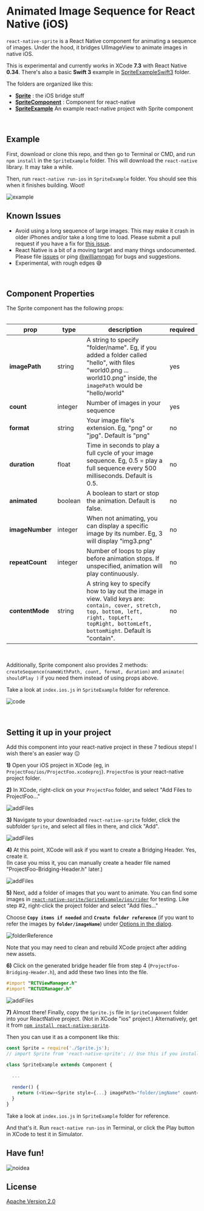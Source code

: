 # Animated Image Sequence for React Native (iOS)
`react-native-sprite` is a React Native component for animating a sequence of images. Under the hood, it bridges UIImageView to animate images in native iOS.

This is experimental and currently works in XCode **7.3** with React Native **0.34**. There's also a basic **Swift 3** example in [SpriteExampleSwift3](https://github.com/williamngan/react-native-sprite/tree/master/SpriteExampleSwift3) folder.

The folders are organized like this:

- [**Sprite**](./Sprite) : the iOS bridge stuff
- [**SpriteComponent**](./SpriteComponent) : Component for react-native
- [**SpriteExample**](./SpriteExample) An example react-native project with Sprite component

&nbsp;   
   
## Example
First, download or clone this repo, and then go to Terminal or CMD, and run `npm install` in the `SpriteExample` folder. This will download the `react-native` library. It may take a while.

Then, run `react-native run-ios` in `SpriteExample` folder. You should see this when it finishes building. Woot!

![example](./images/demo.gif)


## Known Issues
- Avoid using a long sequence of large images. This may make it crash in older iPhones and/or take a long time to load. Please submit a pull request if you have a fix for [this issue](https://github.com/williamngan/react-native-sprite/issues/4).
- React Native is a bit of a moving target and many things undocumented. Please file [issues](https://github.com/williamngan/react-native-sprite/issues) or ping [@williamngan](https://twitter.com/williamngan) for bugs and suggestions.  
- Experimental, with rough edges :sweat_smile:

&nbsp;  

## Component Properties
The Sprite component has the following props:   
&nbsp;   

| prop | type | description | required |
|------|------|-------------|----------|
| **imagePath** | string | A string to specify "folder/name". Eg, if you added a folder called "hello", with files "world0.png ... world10.png" inside, the `imagePath` would be "hello/world"  | yes |
| **count** | integer | Number of images in your sequence | yes |
| **format** | string | Your image file's extension. Eg, "png" or "jpg". Default is "png" | no |
| **duration** | float | Time in seconds to play a full cycle of your image sequence. Eg, 0.5 = play a full sequence every 500 milliseconds. Default is 0.5. | no |
| **animated** | boolean | A boolean to start or stop the animation. Default is false. | no |
| **imageNumber** | integer | When not animating, you can display a specific image by its number. Eg, 3 will display "img3.png" | no |
| **repeatCount** | integer | Number of loops to play before animation stops. If unspecified, animation will play continuously. | no |
| **contentMode** | string | A string key to specify how to lay out the image in view. Valid keys are: `contain, cover, stretch, top, bottom, left, right, topLeft, topRight, bottomLeft, bottomRight`. Default is "contain". | no |

&nbsp;   

Additionally, Sprite component also provides 2 methods: `createSequence(nameWithPath, count, format, duration)` and `animate( shouldPlay )` if you need them instead of using props above.

Take a look at `index.ios.js` in `SpriteExample` folder for reference.   

![code](./images/componentCode.png)
    
&nbsp;

## Setting it up in your project

Add this component into your react-native project in these 7 tedious steps! I wish there's an easier way :expressionless:

**1)** Open your iOS project in XCode (eg, in `ProjectFoo/ios/ProjectFoo.xcodeproj`). `ProjectFoo` is your react-native project folder.

**2)** In XCode, right-click on your `ProjectFoo` folder, and select "Add Files to ProjectFoo..."   
   
![addFiles](./images/addFiles.png)   

**3)** Navigate to your downloaded `react-native-sprite` folder, click the subfolder `Sprite`, and select all files in there, and click "Add".   
   
![addFiles](./images/selectFiles.png)   

**4)** At this point, XCode will ask if you want to create a Bridging Header. Yes, create it.   
(In case you miss it, you can manually create a header file named "ProjectFoo-Bridging-Header.h" later.) 
   
![addFiles](./images/createBridge.png)   

**5)** Next, add a folder of images that you want to animate. You can find some images in [`react-native-sprite/SpriteExample/ios/rider`](./SpriteExample/ios/rider) for testing. Like step #2, right-click the project folder and select "Add files..."   

Choose **`Copy items if needed`** and **`Create folder reference`** (if you want to refer the images by **`folder/imageName`**) under [Options in the dialog](https://developer.apple.com/library/ios/recipes/xcode_help-structure_navigator/articles/Adding_an_Existing_File_or_Folder.html).

![folderReference](./images/createFolderReference.png)

Note that you may need to clean and rebuild XCode project after adding new assets. 

**6)** Click on the generated bridge header file from step 4 (`ProjectFoo-Bridging-Header.h`), and add these two lines into the file.   
   
```objective-c
#import "RCTViewManager.h"
#import "RCTUIManager.h"
```   
   
![addFiles](./images/bridgeHeader.png)   
   
**7)** Almost there! Finally, copy the `Sprite.js` file in `SpriteComponent` folder into your ReactNative project. (Not in XCode "ios" project.) Alternatively, get it from [`npm install react-native-sprite`](https://www.npmjs.com/package/react-native-sprite).

Then you can use it as a component like this:   
   
```javascript
const Sprite = require('./Sprite.js');
// import Sprite from 'react-native-sprite'; // Use this if you install from npm

class SpriteExample extends Component {
  
  ...
  
  render() {
    return (<View><Sprite style={...} imagePath="folder/imgName" count={10} animated={true} /></View>)
  }
}
```
 
Take a look at `index.ios.js` in `SpriteExample` folder for reference.   

And that's it. Run `react-native run-ios` in Terminal, or click the Play button in XCode to test it in Simulator.
&nbsp;    



## Have fun!
![noidea](./images/noIdeaCat.png)


## License
[Apache Version 2.0](https://github.com/williamngan/react-native-sprite/blob/master/LICENSE)
